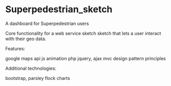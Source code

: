 Superpedestrian_sketch
======================

A dashboard for Superpedestrian users

Core functionality for a web service sketch sketch that lets a user interact with their geo data.

Features:

  google maps api
  js animation
  php
  jquery, ajax
  mvc design pattern principles

Additional technologies: 

  bootstrap, parsley
  flock charts

